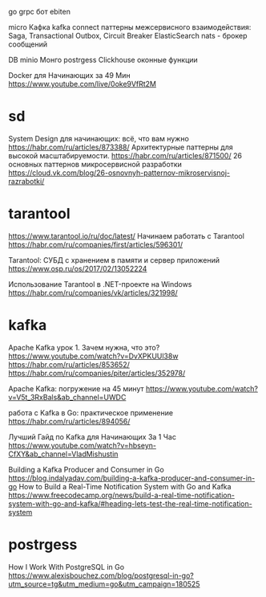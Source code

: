go
grpc
бот
ebiten

micro
Кафка
kafka connect
паттерны межсервисного взаимодействия: Saga, Transactional Outbox, Circuit Breaker
ElasticSearch
nats - брокер сообщений

DB
minio
Монго
postrgess
Clickhouse
оконные функции

Docker для Начинающих за 49 Мин
https://www.youtube.com/live/0oke9VfRt2M

# sd
System Design для начинающих: всё, что вам нужно
https://habr.com/ru/articles/873388/
Архитектурные паттерны для высокой масштабируемости.
https://habr.com/ru/articles/871500/
26 основных паттернов микросервисной разработки
https://cloud.vk.com/blog/26-osnovnyh-patternov-mikroservisnoj-razrabotki/

# tarantool
https://www.tarantool.io/ru/doc/latest/
Начинаем работать с Tarantool
https://habr.com/ru/companies/first/articles/596301/

Tarantool: СУБД с хранением в памяти и сервер приложений
https://www.osp.ru/os/2017/02/13052224

Использование Tarantool в .NET-проекте на Windows
https://habr.com/ru/companies/vk/articles/321998/

# kafka
Apache Kafka урок 1. Зачем нужна, что это? 
https://www.youtube.com/watch?v=DvXPKUUl38w
https://habr.com/ru/articles/853652/
https://habr.com/ru/companies/piter/articles/352978/
 
Apache Kafka: погружение на 45 минут
https://www.youtube.com/watch?v=V5t_3RxBals&ab_channel=UWDC

работа с Kafka в Go: практическое применение
https://habr.com/ru/articles/894056/

Лучший Гайд по Kafka для Начинающих За 1 Час
https://www.youtube.com/watch?v=hbseyn-CfXY&ab_channel=VladMishustin

Building a Kafka Producer and Consumer in Go
https://blog.indalyadav.com/building-a-kafka-producer-and-consumer-in-go
How to Build a Real-Time Notification System with Go and Kafka
https://www.freecodecamp.org/news/build-a-real-time-notification-system-with-go-and-kafka/#heading-lets-test-the-real-time-notification-system

# postrgess
How I Work With PostgreSQL in Go
https://www.alexisbouchez.com/blog/postgresql-in-go?utm_source=tg&utm_medium=go&utm_campaign=180525
